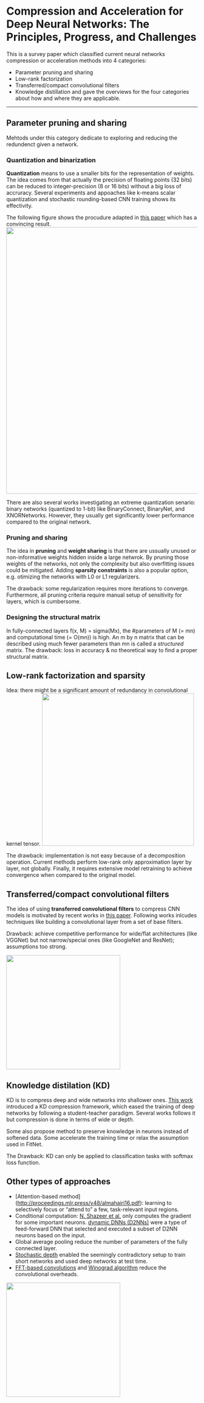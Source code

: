 # Compression and Acceleration for Deep Neural Networks: The Principles, Progress, and Challenges

This is a survey paper which classified current neural networks compression or acceleration methods into 4 categories:
- Parameter pruning and sharing
- Low-rank factorization
- Transferred/compact convolutional filters
- Knowledge distillation
and gave the overviews for the four categories about how and where they are applicable.

---

## Parameter pruning and sharing
Mehtods under this category dedicate to exploring and reducing the redundenct given a network.

### Quantization and binarization
**Quantization** means to use a smaller bits for the representation of weights.
The idea comes from that actually the precision of floating points (32 bits) can be reduced to integer-precision (8 or 16 bits)
without a big loss of accruracy. Several experiments and appoaches like k-means scalar quantization and stochastic rounding-based
CNN training shows its effectivity.

The following figure shows the procudure adapted in [this paper](https://arxiv.org/abs/1510.00149) which has a convincing result.
<img src="https://i.imgur.com/aiAZmXf.png" width=700>

There are also several works investigating an extreme quantization senario: binary networks (quantized to 1-bit)
like  BinaryConnect, BinaryNet, and XNORNetworks. However, they usually get significantly lower performance compared
to the original network.

### Pruning and sharing
The idea in **pruning** and **weight sharing** is that there are ussually unused or non-informative weights hidden inside a large netwrok.
By pruning those weights of the networks, not only the complexity but also overfitting issues could be mitigated.
Adding **sparsity constraints** is also a popular option, e.g. otimizing the networks with L0 or L1 regularizers.

The drawback: some regularization requires more iterations to converge. Furthermore, all pruning criteria
require manual setup of sensitivity for layers, which is cumbersome.

### Designing the structural matrix
In fully-connected layers f(x, M) = sigma(Mx), the #parameters of M (= mn) and computational time (= O(mn)) is high. An m by n matrix that can be described using much fewer parameters than mn is called a *structured* matrix.
The drawback: loss in accuracy & no theoretical way to find a proper structural matrix.

## Low-rank factorization and sparsity
Idea: there might be a significant amount of redundancy in convolutional kernel tensor.
<img src="https://i.imgur.com/LkBQd3d.png" width=400>

The drawback: implementation is not easy because of a decomposition operation. Current methods perform low-rank only approximation layer by layer, not globally. Finally, it requires extensive model retraining to achieve convergence when compared to the original model.

## Transferred/compact convolutional filters
The idea of using **transferred convolutional filters** to compress CNN models is motivated by recent works in [this paper](http://proceedings.mlr.press/v48/cohenc16.pdf). Following works inlcudes techniques like building a convolutional layer from a set of base filters.

Drawback: achieve competitive performance for wide/flat architectures (like VGGNet) but not narrow/special ones (like GoogleNet and ResNet); assumptions too strong.

<img src="https://i.imgur.com/xnVVvoJ.png" width=300>

## Knowledge distilation (KD)
KD is to compress deep and wide networks into shallower ones. [This work](https://arxiv.org/abs/1503.02531) introduced a KD compression framework, which eased the training of deep networks by following a student-teacher paradigm. Several works follows it but compression is done in terms of wide or depth.

Some also propose method to preserve knowledge in neurons instead of softened data. Some accelerate the training time or relax the assumption used in FitNet.

The Drawback: KD can only be applied to classification tasks with softmax loss function.

## Other types of approaches
- [Attention-based method] (http://proceedings.mlr.press/v48/almahairi16.pdf): learning to selectively focus or “attend to” a few, task-relevant input regions.
- Conditional computation: [N. Shazeer et al.](https://arxiv.org/abs/1701.06538) only computes the gradient for some important neurons. [dynamic DNNs (D2NNs)](https://ieeexplore.ieee.org/abstract/document/7423804/) were a type of feed-forward DNN that selected and executed a subset of D2NN neurons based on the input.
- Global average pooling  reduce the number of parameters of the fully connected layer.
- [Stochastic depth](https://link.springer.com/chapter/10.1007/978-3-319-46493-0_39) enabled the seemingly contradictory setup to train short networks and used deep networks at test time.
-  [FFT-based convolutions](https://arxiv.org/abs/1312.5851) and [Winograd algorithm](https://www.cv-foundation.org/openaccess/content_cvpr_2016/html/Lavin_Fast_Algorithms_for_CVPR_2016_paper.html) reduce the convolutional overheads.

<img src="https://i.imgur.com/CeoJ9mn.png" width=300>
